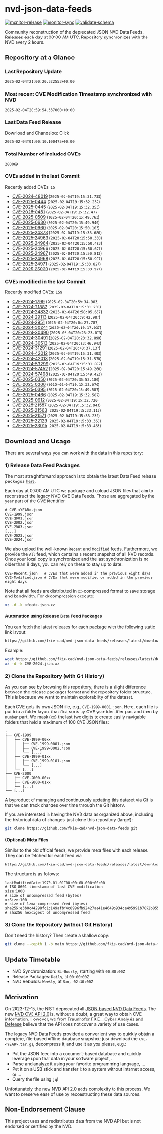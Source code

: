 # nvd-json-data-feeds

[![monitor-release](https://github.com/fkie-cad/nvd-json-data-feeds/actions/workflows/monitor_release.yml/badge.svg)](https://github.com/fkie-cad/nvd-json-data-feeds/actions/workflows/monitor_release.yml)
[![monitor-sync](https://github.com/fkie-cad/nvd-json-data-feeds/actions/workflows/monitor_sync.yml/badge.svg)](https://github.com/fkie-cad/nvd-json-data-feeds/actions/workflows/monitor_sync.yml)
[![validate-schema](https://github.com/fkie-cad/nvd-json-data-feeds/actions/workflows/validate_schema.yml/badge.svg)](https://github.com/fkie-cad/nvd-json-data-feeds/actions/workflows/validate_schema.yml)

Community reconstruction of the deprecated JSON NVD Data Feeds.
[Releases](https://github.com/fkie-cad/nvd-json-data-feeds/releases/latest) each day at 00:00 AM UTC.
Repository synchronizes with the NVD every 2 hours.

## Repository at a Glance

### Last Repository Update

```plain
2025-02-04T21:00:20.622553+00:00
```

### Most recent CVE Modification Timestamp synchronized with NVD

```plain
2025-02-04T20:59:54.337000+00:00
```

### Last Data Feed Release

Download and Changelog: [Click](https://github.com/fkie-cad/nvd-json-data-feeds/releases/latest)

```plain
2025-02-04T01:00:10.100475+00:00
```

### Total Number of included CVEs

```plain
280069
```

### CVEs added in the last Commit

Recently added CVEs: `15`

- [CVE-2024-48019](CVE-2024/CVE-2024-480xx/CVE-2024-48019.json) (`2025-02-04T19:15:31.733`)
- [CVE-2025-0444](CVE-2025/CVE-2025-04xx/CVE-2025-0444.json) (`2025-02-04T19:15:32.237`)
- [CVE-2025-0445](CVE-2025/CVE-2025-04xx/CVE-2025-0445.json) (`2025-02-04T19:15:32.353`)
- [CVE-2025-0451](CVE-2025/CVE-2025-04xx/CVE-2025-0451.json) (`2025-02-04T19:15:32.477`)
- [CVE-2025-0509](CVE-2025/CVE-2025-05xx/CVE-2025-0509.json) (`2025-02-04T20:15:49.763`)
- [CVE-2025-0630](CVE-2025/CVE-2025-06xx/CVE-2025-0630.json) (`2025-02-04T20:15:49.940`)
- [CVE-2025-0960](CVE-2025/CVE-2025-09xx/CVE-2025-0960.json) (`2025-02-04T20:15:50.103`)
- [CVE-2025-24373](CVE-2025/CVE-2025-243xx/CVE-2025-24373.json) (`2025-02-04T19:15:33.680`)
- [CVE-2025-24963](CVE-2025/CVE-2025-249xx/CVE-2025-24963.json) (`2025-02-04T20:15:50.330`)
- [CVE-2025-24964](CVE-2025/CVE-2025-249xx/CVE-2025-24964.json) (`2025-02-04T20:15:50.483`)
- [CVE-2025-24966](CVE-2025/CVE-2025-249xx/CVE-2025-24966.json) (`2025-02-04T20:15:50.627`)
- [CVE-2025-24967](CVE-2025/CVE-2025-249xx/CVE-2025-24967.json) (`2025-02-04T20:15:50.813`)
- [CVE-2025-24968](CVE-2025/CVE-2025-249xx/CVE-2025-24968.json) (`2025-02-04T20:15:50.997`)
- [CVE-2025-24971](CVE-2025/CVE-2025-249xx/CVE-2025-24971.json) (`2025-02-04T19:15:33.827`)
- [CVE-2025-25039](CVE-2025/CVE-2025-250xx/CVE-2025-25039.json) (`2025-02-04T19:15:33.977`)


### CVEs modified in the last Commit

Recently modified CVEs: `159`

- [CVE-2024-1799](CVE-2024/CVE-2024-17xx/CVE-2024-1799.json) (`2025-02-04T20:59:34.903`)
- [CVE-2024-21887](CVE-2024/CVE-2024-218xx/CVE-2024-21887.json) (`2025-02-04T19:15:31.230`)
- [CVE-2024-24832](CVE-2024/CVE-2024-248xx/CVE-2024-24832.json) (`2025-02-04T20:58:05.637`)
- [CVE-2024-29113](CVE-2024/CVE-2024-291xx/CVE-2024-29113.json) (`2025-02-04T20:59:42.987`)
- [CVE-2024-2951](CVE-2024/CVE-2024-29xx/CVE-2024-2951.json) (`2025-02-04T20:04:27.787`)
- [CVE-2024-30241](CVE-2024/CVE-2024-302xx/CVE-2024-30241.json) (`2025-02-04T20:19:17.037`)
- [CVE-2024-30490](CVE-2024/CVE-2024-304xx/CVE-2024-30490.json) (`2025-02-04T20:23:23.073`)
- [CVE-2024-30491](CVE-2024/CVE-2024-304xx/CVE-2024-30491.json) (`2025-02-04T20:23:32.890`)
- [CVE-2024-30513](CVE-2024/CVE-2024-305xx/CVE-2024-30513.json) (`2025-02-04T20:23:46.943`)
- [CVE-2024-31291](CVE-2024/CVE-2024-312xx/CVE-2024-31291.json) (`2025-02-04T20:40:37.137`)
- [CVE-2024-42012](CVE-2024/CVE-2024-420xx/CVE-2024-42012.json) (`2025-02-04T19:15:31.403`)
- [CVE-2024-42013](CVE-2024/CVE-2024-420xx/CVE-2024-42013.json) (`2025-02-04T19:15:31.570`)
- [CVE-2024-53299](CVE-2024/CVE-2024-532xx/CVE-2024-53299.json) (`2025-02-04T19:15:31.877`)
- [CVE-2024-57452](CVE-2024/CVE-2024-574xx/CVE-2024-57452.json) (`2025-02-04T20:15:49.260`)
- [CVE-2024-57498](CVE-2024/CVE-2024-574xx/CVE-2024-57498.json) (`2025-02-04T20:15:49.423`)
- [CVE-2025-0350](CVE-2025/CVE-2025-03xx/CVE-2025-0350.json) (`2025-02-04T20:36:53.180`)
- [CVE-2025-0368](CVE-2025/CVE-2025-03xx/CVE-2025-0368.json) (`2025-02-04T19:15:32.070`)
- [CVE-2025-0395](CVE-2025/CVE-2025-03xx/CVE-2025-0395.json) (`2025-02-04T20:15:49.587`)
- [CVE-2025-0466](CVE-2025/CVE-2025-04xx/CVE-2025-0466.json) (`2025-02-04T19:15:32.587`)
- [CVE-2025-0612](CVE-2025/CVE-2025-06xx/CVE-2025-0612.json) (`2025-02-04T19:15:32.720`)
- [CVE-2025-21557](CVE-2025/CVE-2025-215xx/CVE-2025-21557.json) (`2025-02-04T19:15:32.943`)
- [CVE-2025-21563](CVE-2025/CVE-2025-215xx/CVE-2025-21563.json) (`2025-02-04T19:15:33.110`)
- [CVE-2025-21571](CVE-2025/CVE-2025-215xx/CVE-2025-21571.json) (`2025-02-04T19:15:33.230`)
- [CVE-2025-22129](CVE-2025/CVE-2025-221xx/CVE-2025-22129.json) (`2025-02-04T19:15:33.360`)
- [CVE-2025-23015](CVE-2025/CVE-2025-230xx/CVE-2025-23015.json) (`2025-02-04T19:15:33.463`)


## Download and Usage

There are several ways you can work with the data in this repository:

### 1) Release Data Feed Packages

The most straightforward approach is to obtain the latest Data Feed release packages [here](https://github.com/fkie-cad/nvd-json-data-feeds/releases/latest).

Each day at 00:00 AM UTC we package and upload JSON files that aim to reconstruct the legacy NVD CVE Data Feeds.
Those are aggregated by the `year` part of the CVE identifier:

```
# CVE-<YEAR>.json
CVE-1999.json
CVE-2001.json
CVE-2002.json
CVE-2003.json
[...]
CVE-2023.json
CVE-2024.json
```

We also upload the well-known `Recent` and `Modified` feeds.
Furthermore, we provide the `All` feed, which contains a recent snapshot of all NVD records.
Once your local copy is synchronized and the last synchronization is no older than 8 days, you can rely on these to stay up to date:

```plain
CVE-Recent.json   # CVEs that were added in the previous eight days
CVE-Modified.json # CVEs that were modified or added in the previous eight days
```

Note that all feeds are distributed in `xz`-compressed format to save storage and bandwidth.
For decompression execute:

```sh
xz -d -k <feed>.json.xz
```

#### Automation using Release Data Feed Packages

You can fetch the latest releases for each package with the following static link layout:

```sh
https://github.com/fkie-cad/nvd-json-data-feeds/releases/latest/download/CVE-<YEAR>.json.xz
```

Example:

```sh
wget https://github.com/fkie-cad/nvd-json-data-feeds/releases/latest/download/CVE-2024.json.xz
xz -d -k CVE-2024.json.xz
```

### 2) Clone the Repository (with Git History)

As you can see by browsing this repository, there is a slight difference between the release packages format and the repository folder structure.
This is because we want to maintain explorability of the dataset.

Each CVE gets its own JSON file, e.g., `CVE-1999-0001.json`.
Here, each file is put into a folder layout that first sorts by CVE `year` identifier part and then by `number` part.
We mask (`xx`) the last two digits to create easily navigable folders that hold a maximum of 100 CVE JSON files:

```plain
.
├── CVE-1999
│   ├── CVE-1999-00xx
│   │   ├── CVE-1999-0001.json
│   │   ├── CVE-1999-0002.json
│   │   └── [...]
│   ├── CVE-1999-01xx
│   │   ├── CVE-1999-0101.json
│   │   └── [...]
│   └── [...]
├── CVE-2000
│   ├── CVE-2000-00xx
│   ├── CVE-2000-01xx
│   └── [...]
└── [...]
```

A byproduct of managing and continuously updating this dataset via Git is that we can track changes over time through the Git history.

If you are interested in having the NVD data as organized above, including the historical data of changes, just clone this repository (large!):

```sh
git clone https://github.com/fkie-cad/nvd-json-data-feeds.git
```

#### (Optional) Meta Files

Similar to the old official feeds, we provide meta files with each release. They can be fetched for each feed via:

```sh
https://github.com/fkie-cad/nvd-json-data-feeds/releases/latest/download/CVE-<YEAR>.meta
```

The structure is as follows:

```plain
lastModifiedDate:1970-01-01T00:00:00.000+00:00                          # ISO 8601 timestamp of last CVE modification
size:1000                                                               # size of uncompressed feed (bytes)
xzSize:100                                                              # size of lzma-compressed feed (bytes)
sha256:e3b0c44298fc1c149afbf4c8996fb92427ae41e4649b934ca495991b7852b855 # sha256 hexdigest of uncompressed feed
```

### 3) Clone the Repository (without Git History)

Don't need the history? Then create a shallow copy:

```sh
git clone --depth 1 -b main https://github.com/fkie-cad/nvd-json-data-feeds.git
```


## Update Timetable

* NVD Synchronization: `Bi-Hourly`, starting with `00:00:00Z`
* Release Packages: `Daily`, at `00:00:00Z`
* NVD Rebuilds: `Weekly`, at `Sun, 02:30:00Z`


## Motivation

On 2023-12-15, the NIST deprecated all [JSON-based NVD Data Feeds](https://nvd.nist.gov/vuln/data-feeds#divRetirementBanner-1).
The new [NVD CVE API 2.0](https://nvd.nist.gov/developers/vulnerabilities) is, without a doubt, a great way to obtain CVE information.
However, we from [Fraunhofer FKIE - Cyber Analysis and Defense](https://www.fkie.fraunhofer.de/en/departments/cad.html) believe that the API does not cover a variety of use cases.

The legacy NVD Data Feeds provided a convenient way to quickly obtain a complete, file-based offline database snapshot; just download the `CVE-<YEAR>.tar.gz`, decompress it, and use it as you please, e.g.:

- Put the JSON feed into a document-based database and quickly leverage upon that data in your software project, ...
- Parse and analyze it using your favorite programming language, ...
- Put it on a USB stick and transfer it to a system without internet access, or ...
- Query the file using `jq`!

Unfortunately, the new NVD API 2.0 adds complexity to this process.
We want to preserve ease of use by reconstructing these data sources.

## Non-Endorsement Clause

This project uses and redistributes data from the NVD API but is not endorsed or certified by the NVD.